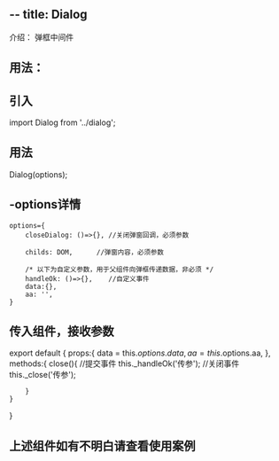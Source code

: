 --
title: Dialog
--

介绍： 弹框中间件

## 用法：

## 引入
import Dialog from '../dialog';
## 用法
Dialog(options);

## -options详情
    options={
        closeDialog: ()=>{}, //关闭弹窗回调，必须参数
        
        childs: DOM,      //弹窗内容，必须参数

        /* 以下为自定义参数，用于父组件向弹框传递数据，非必须 */
        handleOk: ()=>{},    //自定义事件
        data:{},
        aa: '',
    }
## 传入组件，接收参数
export default {
    props:{
        data = this.$options.data,
        aa = this.$options.aa,
    },
    methods:{
        close(){
            //提交事件
            this._handleOk('传参');
            //关闭事件
            this._close('传参');
            
        }
    }
}
## 上述组件如有不明白请查看使用案例